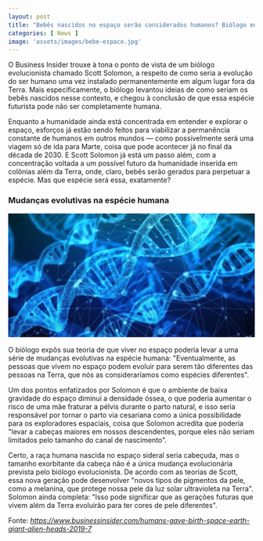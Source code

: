 ```yaml
---
layout: post
title: "Bebês nascidos no espaço serão considerados humanos? Biólogo entende que não"
categories: [ News ]
image: 'assets/images/bebe-espaco.jpg'
---
```


O Business Insider trouxe à tona o ponto de vista de um biólogo evolucionista chamado Scott Solomon, a respeito de como seria a evolução do ser humano uma vez instalado permanentemente em algum lugar fora da Terra. Mais especificamente, o biólogo levantou ideias de como seriam os bebês nascidos nesse contexto, e chegou à conclusão de que essa espécie futurista pode não ser completamente humana.

Enquanto a humanidade ainda está concentrada em entender e explorar o espaço, esforços já estão sendo feitos para viabilizar a permanência constante de humanos em outros mundos — como possivelmente será uma viagem só de ida para Marte, coisa que pode acontecer já no final da década de 2030. E Scott Solomon já está um passo além, com a concentração voltada a um possível futuro da humanidade inserida em colônias além da Terra, onde, claro, bebês serão gerados para perpetuar a espécie. Mas que espécie será essa, exatamente?

### Mudanças evolutivas na espécie humana

![DNA](/assets/images/dna.jpg)

O biólogo expôs sua teoria de que viver no espaço poderia levar a uma série de mudanças evolutivas na espécie humana: "Eventualmente, as pessoas que vivem no espaço podem evoluir para serem tão diferentes das pessoas na Terra, que nós as consideraríamos como espécies diferentes".

Um dos pontos enfatizados por Solomon é que o ambiente de baixa gravidade do espaço diminui a densidade óssea, o que poderia aumentar o risco de uma mãe fraturar a pélvis durante o parto natural, e isso seria responsável por tornar o parto via cesariana como a única possibilidade para os exploradores espaciais, coisa que Solomon acredita que poderia "levar a cabeças maiores em nossos descendentes, porque eles não seriam limitados pelo tamanho do canal de nascimento".

Certo, a raça humana nascida no espaço sideral seria cabeçuda, mas o tamanho exorbitante da cabeça não é a única mudança evolucionária prevista pelo biólogo evolucionista. De acordo com as teorias de Scott, essa nova geração pode desenvolver "novos tipos de pigmentos da pele, como a melanina, que protege nossa pele da luz solar ultravioleta na Terra". Solomon ainda completa: "Isso pode significar que as gerações futuras que vivem além da Terra evoluirão para ter cores de pele diferentes".

Fonte: *https://www.businessinsider.com/humans-gave-birth-space-earth-giant-alien-heads-2019-7*
